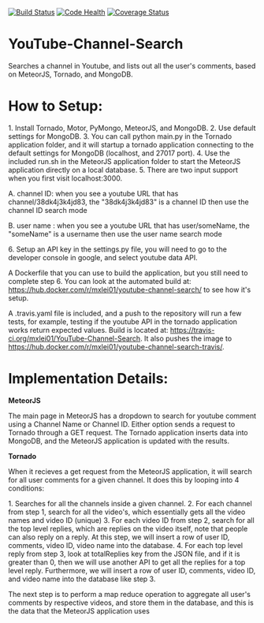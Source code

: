 [![Build Status](https://travis-ci.org/mxlei01/YouTube-Channel-Search.svg?branch=master)](https://travis-ci.org/mxlei01/YouTube-Channel-Search)
[![Code Health](https://landscape.io/github/mxlei01/YouTube-Channel-Search/master/landscape.svg?style=flat)](https://landscape.io/github/mxlei01/YouTube-Channel-Search/master)
[![Coverage Status](https://coveralls.io/repos/mxlei01/YouTube-Channel-Search/badge.svg?branch=master&service=github)](https://coveralls.io/github/mxlei01/YouTube-Channel-Search?branch=master)

# YouTube-Channel-Search
<p>Searches a channel in Youtube, and lists out all the user's comments, based on MeteorJS, Tornado, and MongoDB.</p>

<h1> How to Setup: </h1>
1. Install Tornado, Motor, PyMongo, MeteorJS, and MongoDB.
2. Use default settings for MongoDB.
3. You can call python main.py in the Tornado application folder, and it will startup a tornado application connecting to the default settings for MongoDB (localhost, and 27017 port).
4. Use the included run.sh in the MeteorJS application folder to start the MeteorJS application directly on a local database.
5. There are two input support when you first visit localhost:3000.
    <p>A. channel ID: when you see a youtube URL that has channel/38dk4j3k4jd83, the "38dk4j3k4jd83" is a channel ID then use the channel ID search mode</p>
    <p>B. user name : when you see a youtube URL that has user/someName, the "someName" is a username then use the user name search mode</p>
6. Setup an API key in the settings.py file, you will need to go to the developer console in google, and select youtube data API.

A Dockerfile that you can use to build the application, but you still need to complete step 6. You can look at the automated build at: https://hub.docker.com/r/mxlei01/youtube-channel-search/ to see how it's setup.

A .travis.yaml file is included, and a push to the repository will run a few tests, for example, testing if the youtube API in the tornado application works return expected values. Build is located at: https://travis-ci.org/mxlei01/YouTube-Channel-Search. It also pushes the image to https://hub.docker.com/r/mxlei01/youtube-channel-search-travis/.

<h1> Implementation Details: </h1>

<p> <b>MeteorJS</b> </p>
<p> The main page in MeteorJS has a dropdown to search for youtube comment using a Channel Name or Channel ID. Either option sends a request to Tornado through a GET request. The Tornado application inserts data into MongoDB, and the MeteorJS application is updated with the results. </p>

<p> <b>Tornado</b> </p>
<p> When it recieves a get request from the MeteorJS application, it will search for all user comments for a given channel. It does this by looping into 4 conditions:</p>
1. Searches for all the channels inside a given channel.
2. For each channel from step 1, search for all the video's, which essentially gets all the video names and video ID (unique)
3. For each video ID from step 2, search for all the top level replies, which are replies on the video itself, note that people can also reply on a reply. At this step, we will insert a row of user ID, comments, video ID, video name into the database.
4. For each top level reply from step 3, look at totalReplies key from the JSON file, and if it is greater than 0, then we will use another API to get all the replies for a top level reply. Furthermore, we will insert a row of user ID, comments, video ID, and video name into the database like step 3.

<p> The next step is to perform a map reduce operation to aggregate all user's comments by respective videos, and store them in the database, and this is the data that the MeteorJS application uses </p>
